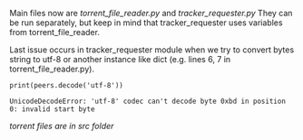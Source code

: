 Main files now are _torrent_file_reader.py_ and _tracker_requester.py_
They can be run separately, but keep in mind that tracker_requester uses variables from torrent_file_reader.

Last issue occurs in tracker_requester module when we try to convert bytes string to utf-8 or another instance like dict
(e.g. lines 6, 7 in torrent_file_reader.py).

`print(peers.decode('utf-8'))`

`UnicodeDecodeError: 'utf-8' codec can't decode byte 0xbd in position 0: invalid start byte`

_torrent files are in src folder_
